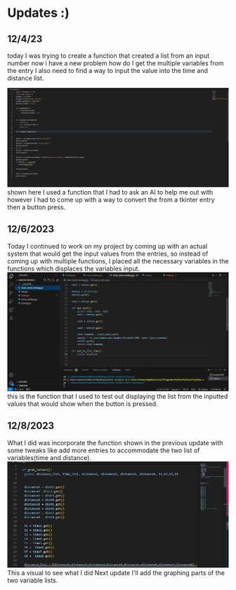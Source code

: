 # Updates :)

## 12/4/23

today I was trying to create a function that created a list from an input number
now i have a new problem how do I get the multiple variables from the entry 
I also need to find a way to input the value into the time and distance list.

![code worked on here](worktime.png)
shown here I used a function that I had to ask an AI to help me out with however I had to come up with a way to convert the from a tkinter entry then a button press.

## 12/6/2023

Today I continued to work on my project by coming up with an actual system that would get the input values from the entries, so instead of coming up with multiple functions, I placed all the necessary variables in the functions which displaces the variables input.
![code worked on here](workday3.png)
this is the function that I used to test out displaying the list from the inputted values that would show when the button is pressed.

## 12/8/2023 
What I did was incorporate the function shown in the previous update with some tweaks like add more entries to accommodate the two list of variables(time and distance).
![code worked on here](workday4.png)
This a visual to see what I did Next update I'll add the graphing parts of the two variable lists.
